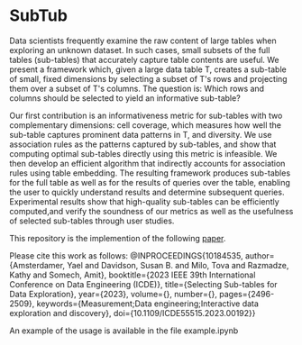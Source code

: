 # SubTub
Data scientists frequently examine the raw content of large tables when exploring an unknown dataset. In such cases, small subsets of the full tables (sub-tables) that accurately capture table contents are useful.
We present a framework which, given a large data table T, creates a sub-table of small, fixed dimensions by selecting a subset of T's rows and projecting them over a subset of T's columns. The question is: Which rows and columns should be selected to yield an informative sub-table?

Our first contribution is an informativeness metric for sub-tables with two complementary dimensions: cell coverage, which measures how well the sub-table captures prominent data patterns in T,  and diversity.
We use association rules as the patterns captured by sub-tables, and show that computing optimal sub-tables directly using this metric
is infeasible. We then develop an efficient algorithm that indirectly accounts for association rules using table embedding. The resulting framework produces sub-tables for the full table as well as for the results of queries over the table, enabling the user to quickly understand results and determine subsequent queries. Experimental results show that high-quality sub-tables can be efficiently computed,and verify the soundness of our metrics as well as the usefulness of selected sub-tables through user studies.


This repository is the implemention of the following [paper](https://ieeexplore.ieee.org/document/10184535). 

Please cite this work as follows:
@INPROCEEDINGS{10184535,
  author={Amsterdamer, Yael and Davidson, Susan B. and Milo, Tova and Razmadze, Kathy and Somech, Amit},
  booktitle={2023 IEEE 39th International Conference on Data Engineering (ICDE)}, 
  title={Selecting Sub-tables for Data Exploration}, 
  year={2023},
  volume={},
  number={},
  pages={2496-2509},
  keywords={Measurement;Data engineering;Interactive data exploration and discovery},
  doi={10.1109/ICDE55515.2023.00192}}

An example of the usage is available in the file example.ipynb
